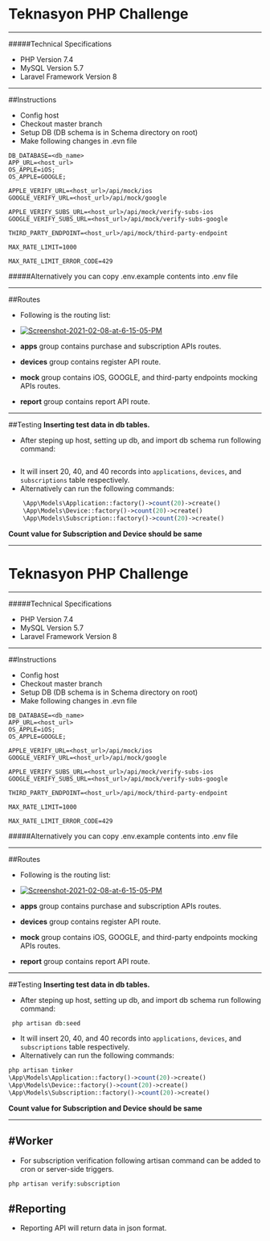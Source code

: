 # Teknasyon PHP Challenge
---
#####Technical Specifications
- PHP Version 7.4
- MySQL Version 5.7
- Laravel Framework Version 8
---
##Instructions
- Config host
- Checkout master branch
- Setup DB (DB schema is in Schema directory on root)
- Make following changes in .evn file

```
DB_DATABASE=<db_name>
APP_URL=<host_url>
OS_APPLE=iOS;
OS_APPLE=GOOGLE;

APPLE_VERIFY_URL=<host_url>/api/mock/ios
GOOGLE_VERIFY_URL=<host_url>/api/mock/google

APPLE_VERIFY_SUBS_URL=<host_url>/api/mock/verify-subs-ios
GOOGLE_VERIFY_SUBS_URL=<host_url>/api/mock/verify-subs-google

THIRD_PARTY_ENDPOINT=<host_url>/api/mock/third-party-endpoint

MAX_RATE_LIMIT=1000

MAX_RATE_LIMIT_ERROR_CODE=429
```
#####Alternatively you can copy .env.example contents into .env file

---

##Routes
- Following is the routing list:

- <a href="https://ibb.co/3s6XHSb"><img src="https://i.ibb.co/9vKXjy0/Screenshot-2021-02-08-at-6-15-05-PM.png" alt="Screenshot-2021-02-08-at-6-15-05-PM" border="0"></a>
- **apps** group contains purchase and subscription APIs routes.
- **devices** group contains register API route.
- **mock** group contains iOS, GOOGLE, and third-party endpoints mocking APIs routes.
- **report** group contains report API route.

---

##Testing
**Inserting test data in db tables.**
- After steping up host, setting up db, and import db schema run following command:
```php artisan db:seed
```
- It will insert 20, 40, and 40 records into `applications`, `devices`, and `subscriptions` table respectively.
- Alternatively can  run the following commands:
```php artisan tinker
    \App\Models\Application::factory()->count(20)->create()
    \App\Models\Device::factory()->count(20)->create()
	\App\Models\Subscription::factory()->count(20)->create()
```
**Count value for Subscription and Device should be same**


---

# Teknasyon PHP Challenge
---
#####Technical Specifications
- PHP Version 7.4
- MySQL Version 5.7
- Laravel Framework Version 8
---
##Instructions
- Config host
- Checkout master branch
- Setup DB (DB schema is in Schema directory on root)
- Make following changes in .evn file

```
DB_DATABASE=<db_name>
APP_URL=<host_url>
OS_APPLE=iOS;
OS_APPLE=GOOGLE;

APPLE_VERIFY_URL=<host_url>/api/mock/ios
GOOGLE_VERIFY_URL=<host_url>/api/mock/google

APPLE_VERIFY_SUBS_URL=<host_url>/api/mock/verify-subs-ios
GOOGLE_VERIFY_SUBS_URL=<host_url>/api/mock/verify-subs-google

THIRD_PARTY_ENDPOINT=<host_url>/api/mock/third-party-endpoint

MAX_RATE_LIMIT=1000

MAX_RATE_LIMIT_ERROR_CODE=429
```
#####Alternatively you can copy .env.example contents into .env file

---

##Routes
- Following is the routing list:

- <a href="https://ibb.co/3s6XHSb"><img src="https://i.ibb.co/9vKXjy0/Screenshot-2021-02-08-at-6-15-05-PM.png" alt="Screenshot-2021-02-08-at-6-15-05-PM" border="0"></a>
- **apps** group contains purchase and subscription APIs routes.
- **devices** group contains register API route.
- **mock** group contains iOS, GOOGLE, and third-party endpoints mocking APIs routes.
- **report** group contains report API route.

---

##Testing
**Inserting test data in db tables.**
- After steping up host, setting up db, and import db schema run following command:

```php
 php artisan db:seed
```
- It will insert 20, 40, and 40 records into `applications`, `devices`, and `subscriptions` table respectively.
- Alternatively can  run the following commands:

```php
php artisan tinker
\App\Models\Application::factory()->count(20)->create()
\App\Models\Device::factory()->count(20)->create()
\App\Models\Subscription::factory()->count(20)->create()
```
**Count value for Subscription and Device should be same**

---

#Worker
---

- For subscription verification following artisan command can be added to cron or server-side triggers.
```php
php artisan verify:subscription
```
#Reporting
---
- Reporting API will return data in json format.
